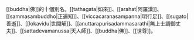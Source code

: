 [[buddha|佛]]的十個別名。[[tathagata|如來]]、[[arahat|阿羅漢]]、[[sammasambuddho|正遍知]]、[[viccacaranasampanna|明行足]]、[[sugato|善逝]]、[[lokavidu|世間解]]、[[anuttarapurisadammasarathi|無上士調御丈夫]]、[[sattadevamanussa|天人師]]、[[buddha|佛]]、[[世尊]]。
